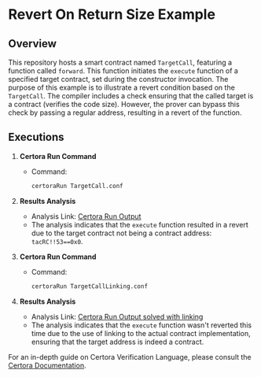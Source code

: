 # Revert On Return Size Example

## Overview
This repository hosts a smart contract named `TargetCall`, featuring a function called `forward`. This function initiates the `execute` function of a specified target contract, set during the constructor invocation. The purpose of this example is to illustrate a revert condition based on the `TargetCall`. The compiler includes a check ensuring that the called target is a contract (verifies the code size). However, the prover can bypass this check by passing a regular address, resulting in a revert of the function.

## Executions

1. **Certora Run Command**
    - Command:
        ```bash
        certoraRun TargetCall.conf
        ```

2. **Results Analysis**
    - Analysis Link: [Certora Run Output](https://prover.certora.com/output/1512/4fe1e430860341aeb29dd19aa47c5e5e?anonymousKey=b49ee3115e09aad558bfd6f27ee974e2c4233e40)
    - The analysis indicates that the `execute` function resulted in a revert due to the target contract not being a contract address: `tacRC!!53==0x0`.

3. **Certora Run Command**
    - Command:
        ```bash
        certoraRun TargetCallLinking.conf
        ```

4. **Results Analysis**
    - Analysis Link: [Certora Run Output solved with linking](https://prover.certora.com/output/1512/4f7a2d93e65b478db352300ad1cfdeb9?anonymousKey=68143f3c3b01a2c07143602ba5da7ff4fd28fce4)
    - The analysis indicates that the `execute` function wasn't reverted this time due to the use of linking to the actual contract implementation, ensuring that the target address is indeed a contract.

For an in-depth guide on Certora Verification Language, please consult the [Certora Documentation](https://docs.certora.com).